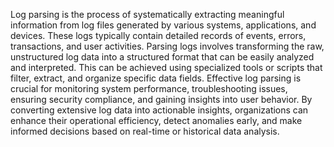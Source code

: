 Log parsing is the process of systematically extracting meaningful information from log files generated by various systems, applications, and devices. These logs typically contain detailed records of events, errors, transactions, and user activities. Parsing logs involves transforming the raw, unstructured log data into a structured format that can be easily analyzed and interpreted. This can be achieved using specialized tools or scripts that filter, extract, and organize specific data fields. Effective log parsing is crucial for monitoring system performance, troubleshooting issues, ensuring security compliance, and gaining insights into user behavior. By converting extensive log data into actionable insights, organizations can enhance their operational efficiency, detect anomalies early, and make informed decisions based on real-time or historical data analysis.
